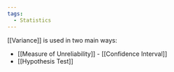 ```yaml
---
tags:
  - Statistics
---
```

[[Variance]] is used in two main ways:
- [[Measure of Unreliability]] - [[Confidence Interval]]
- [[Hypothesis Test]]